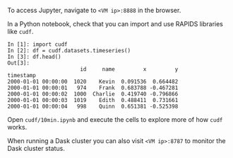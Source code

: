 To access Jupyter, navigate to `<VM ip>:8888` in the browser.

In a Python notebook, check that you can import and use RAPIDS libraries like `cudf`.

```ipython
In [1]: import cudf
In [2]: df = cudf.datasets.timeseries()
In [3]: df.head()
Out[3]:
                       id     name         x         y
timestamp
2000-01-01 00:00:00  1020    Kevin  0.091536  0.664482
2000-01-01 00:00:01   974    Frank  0.683788 -0.467281
2000-01-01 00:00:02  1000  Charlie  0.419740 -0.796866
2000-01-01 00:00:03  1019    Edith  0.488411  0.731661
2000-01-01 00:00:04   998    Quinn  0.651381 -0.525398
```

Open `cudf/10min.ipynb` and execute the cells to explore more of how `cudf` works.

When running a Dask cluster you can also visit `<VM ip>:8787` to monitor the Dask cluster status.
